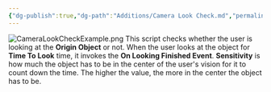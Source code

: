 ```yaml
---
{"dg-publish":true,"dg-path":"Additions/Camera Look Check.md","permalink":"/additions/camera-look-check/","noteIcon":""}
---
```


![CameraLookCheckExample.png](/img/user/img/Examples/CameraLookCheckExample.png)
This script checks whether the user is looking at the **Origin Object** or not. When the user looks at the object for **Time To Look** time, it invokes the **On Looking Finished Event**. **Sensitivity** is how much the object has to be in the center of the user's vision for it to count down the time. The higher the value, the more in the center the object has to be. 